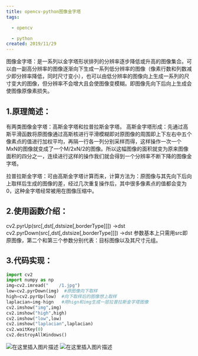 ```yaml
---
title: opencv-python图像金字塔
tags:

  - opencv

  - python
created: 2019/11/29
---
```


图像金字塔：是一系列以金字塔形状排列的分辨率逐步降低或升高的图像集合。可以由一副高分辨率的图像逐渐向下生成一系列低分辨率的图像（像素行数和列数减少即分辨率降低，同时尺寸变小），也可以由低分辨率的图像向上生成一系列的尺寸变大的图像，但分辨率不会增大且会使图像变模糊。即图像先向下后向上生成会使图像原像素损失。<!-- more -->
## 1.原理简述： 
有两类图像金字塔：高斯金字塔和拉普拉斯金字塔。
高斯金字塔形成：先通过高斯平滑函数将原图像通过高斯核进行平滑模糊即对原图像的周围即上下左右中五个像素点的值进行加权平均，再隔一行各一列分别采样而得，这样操作一次一个MxN的图像就变成了一个M/2xN/2的图像。所以这幅图像的面积就变为原来图像面积的四分之一，连续进行这样的操作我们就会得到一个分辨率不断下降的图像金字塔。

拉普拉斯金字塔：可由高斯金字塔计算而来，计算方法为：原图像与其先向下后向上取样后生成的图像的差，经过几次重复操作后，其中很多像素点的值都会变为0，这种金字塔经常被用在图像压缩中。

## 2.使用函数介绍：
cv2.pyrUp(src[,dst[,dstsize[,borderType]]]) →dst
cv2.pyrDown(src[,dst[,dstsize[,borderType]]]) →dst
参数基本上只需用src即原图像，第二个和第三个参数分别代表：目标图像以及其尺寸元组。
## 3.代码实现：

```python
import cv2
import numpy as np
img=cv2.imread("    /1.jpg")
low=cv2.pyrDown(img)  #原图像向下取样
high=cv2.pyrUp(low)  #向下取样后的图像想上取样
laplacian=img-hign   #用hign和img生成一层拉普拉斯金字塔图像
cv2.imshow("img",img)
cv2.imshow("high",high)
cv2.imshow("low",low)
cv2.imshow("laplacian",laplacian)
cv2.waitKey(0)
cv2.destroyAllWindows()
```
![在这里插入图片描述](https://img-blog.csdnimg.cn/20190403223343957.png?x-oss-process=image/watermark,type_ZmFuZ3poZW5naGVpdGk,shadow_10,text_aHR0cHM6Ly9ibG9nLmNzZG4ubmV0L3h6YzEyMzRfXw==,size_16,color_FFFFFF,t_70)
![在这里插入图片描述](https://img-blog.csdnimg.cn/2019040322500514.png?x-oss-process=image/watermark,type_ZmFuZ3poZW5naGVpdGk,shadow_10,text_aHR0cHM6Ly9ibG9nLmNzZG4ubmV0L3h6YzEyMzRfXw==,size_16,color_FFFFFF,t_70)